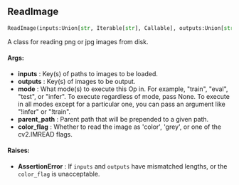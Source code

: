 ## ReadImage
```python
ReadImage(inputs:Union[str, Iterable[str], Callable], outputs:Union[str, Iterable[str]], mode:Union[NoneType, str, Iterable[str]]=None, parent_path:str='', color_flag:Union[str, int]=1)
```
A class for reading png or jpg images from disk.


#### Args:

* **inputs** :  Key(s) of paths to images to be loaded.
* **outputs** :  Key(s) of images to be output.
* **mode** :  What mode(s) to execute this Op in. For example, "train", "eval", "test", or "infer". To execute        regardless of mode, pass None. To execute in all modes except for a particular one, you can pass an argument        like "!infer" or "!train".
* **parent_path** :  Parent path that will be prepended to a given path.
* **color_flag** :  Whether to read the image as 'color', 'grey', or one of the cv2.IMREAD flags.

#### Raises:

* **AssertionError** :  If `inputs` and `outputs` have mismatched lengths, or the `color_flag` is unacceptable.